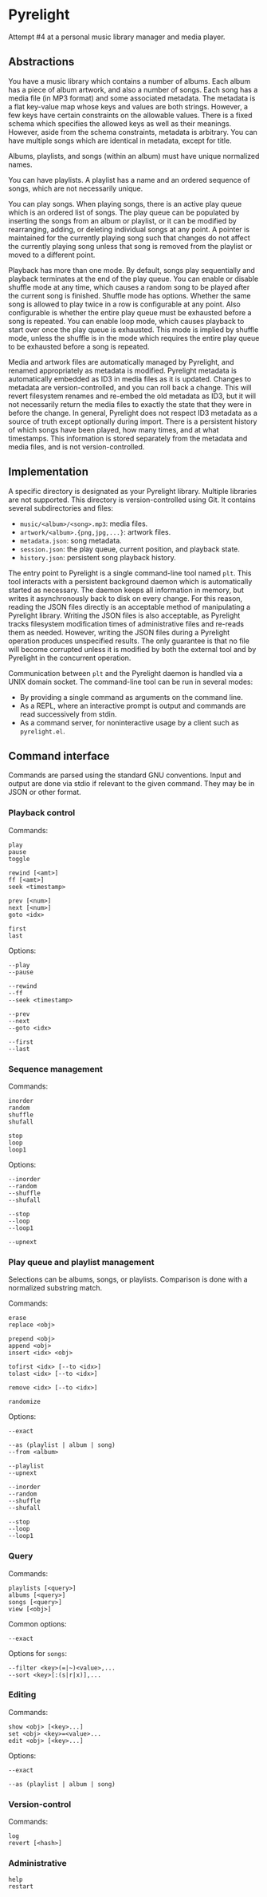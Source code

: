 # Pyrelight

Attempt #4 at a personal music library manager and media player.

## Abstractions

You have a music library which contains a number of albums. Each album
has a piece of album artwork, and also a number of songs. Each song
has a media file (in MP3 format) and some associated metadata. The
metadata is a flat key-value map whose keys and values are both
strings. However, a few keys have certain constraints on the allowable
values. There is a fixed schema which specifies the allowed keys as
well as their meanings. However, aside from the schema constraints,
metadata is arbitrary. You can have multiple songs which are identical
in metadata, except for title.

Albums, playlists, and songs (within an album) must have unique
normalized names.

You can have playlists. A playlist has a name and an ordered sequence
of songs, which are not necessarily unique.

You can play songs. When playing songs, there is an active play queue
which is an ordered list of songs. The play queue can be populated by
inserting the songs from an album or playlist, or it can be modified
by rearranging, adding, or deleting individual songs at any point. A
pointer is maintained for the currently playing song such that changes
do not affect the currently playing song unless that song is removed
from the playlist or moved to a different point.

Playback has more than one mode. By default, songs play sequentially
and playback terminates at the end of the play queue. You can enable
or disable shuffle mode at any time, which causes a random song to be
played after the current song is finished. Shuffle mode has options.
Whether the same song is allowed to play twice in a row is
configurable at any point. Also configurable is whether the entire
play queue must be exhausted before a song is repeated. You can enable
loop mode, which causes playback to start over once the play queue is
exhausted. This mode is implied by shuffle mode, unless the shuffle is
in the mode which requires the entire play queue to be exhausted
before a song is repeated.

Media and artwork files are automatically managed by Pyrelight, and
renamed appropriately as metadata is modified. Pyrelight metadata is
automatically embedded as ID3 in media files as it is updated. Changes
to metadata are version-controlled, and you can roll back a change.
This will revert filesystem renames and re-embed the old metadata as
ID3, but it will not necessarily return the media files to exactly the
state that they were in before the change. In general, Pyrelight does
not respect ID3 metadata as a source of truth except optionally during
import. There is a persistent history of which songs have been played,
how many times, and at what timestamps. This information is stored
separately from the metadata and media files, and is not
version-controlled.

## Implementation

A specific directory is designated as your Pyrelight library. Multiple
libraries are not supported. This directory is version-controlled
using Git. It contains several subdirectories and files:

* `music/<album>/<song>.mp3`: media files.
* `artwork/<album>.{png,jpg,...}`: artwork files.
* `metadata.json`: song metadata.
* `session.json`: the play queue, current position, and playback
  state.
* `history.json`: persistent song playback history.

The entry point to Pyrelight is a single command-line tool named
`plt`. This tool interacts with a persistent background daemon which
is automatically started as necessary. The daemon keeps all
information in memory, but writes it asynchronously back to disk on
every change. For this reason, reading the JSON files directly is an
acceptable method of manipulating a Pyrelight library. Writing the
JSON files is also acceptable, as Pyrelight tracks filesystem
modification times of administrative files and re-reads them as
needed. However, writing the JSON files during a Pyrelight operation
produces unspecified results. The only guarantee is that no file will
become corrupted unless it is modified by both the external tool and
by Pyrelight in the concurrent operation.

Communication between `plt` and the Pyrelight daemon is handled via a
UNIX domain socket. The command-line tool can be run in several modes:

* By providing a single command as arguments on the command line.
* As a REPL, where an interactive prompt is output and commands are
  read successively from stdin.
* As a command server, for noninteractive usage by a client such as
  `pyrelight.el`.

## Command interface

Commands are parsed using the standard GNU conventions. Input and
output are done via stdio if relevant to the given command. They may
be in JSON or other format.

### Playback control

Commands:

```
play
pause
toggle

rewind [<amt>]
ff [<amt>]
seek <timestamp>

prev [<num>]
next [<num>]
goto <idx>

first
last
```

Options:

```
--play
--pause

--rewind
--ff
--seek <timestamp>

--prev
--next
--goto <idx>

--first
--last
```

### Sequence management

Commands:

```
inorder
random
shuffle
shufall

stop
loop
loop1
```

Options:

```
--inorder
--random
--shuffle
--shufall

--stop
--loop
--loop1

--upnext
```

### Play queue and playlist management

Selections can be albums, songs, or playlists. Comparison is done with
a normalized substring match.

Commands:

```
erase
replace <obj>

prepend <obj>
append <obj>
insert <idx> <obj>

tofirst <idx> [--to <idx>]
tolast <idx> [--to <idx>]

remove <idx> [--to <idx>]

randomize
```

Options:

```
--exact

--as (playlist | album | song)
--from <album>

--playlist
--upnext

--inorder
--random
--shuffle
--shufall

--stop
--loop
--loop1
```

### Query

Commands:

```
playlists [<query>]
albums [<query>]
songs [<query>]
view [<obj>]
```

Common options:

```
--exact
```

Options for `songs`:

```
--filter <key>(=|~)<value>,...
--sort <key>[:(s|r|x)],...
```

### Editing

Commands:

```
show <obj> [<key>...]
set <obj> <key>=<value>...
edit <obj> [<key>...]
```

Options:

```
--exact

--as (playlist | album | song)
```

### Version-control

Commands:

```
log
revert [<hash>]
```

### Administrative

```
help
restart
```
